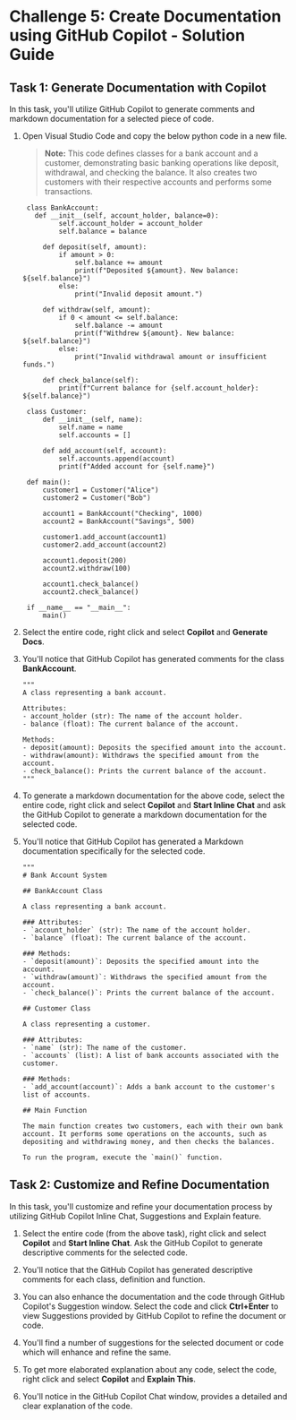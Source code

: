 # Challenge 5: Create Documentation using GitHub Copilot - Solution Guide

## Task 1: Generate Documentation with Copilot

In this task, you'll utilize GitHub Copilot to generate comments and markdown documentation for a selected piece of code.

1. Open Visual Studio Code and copy the below python code in a new file.

   > **Note:** This code defines classes for a bank account and a customer, demonstrating basic banking operations like deposit, withdrawal, and checking the balance. It also creates two customers with their respective accounts and performs some transactions.

   ```
    class BankAccount:
      def __init__(self, account_holder, balance=0):
            self.account_holder = account_holder
            self.balance = balance

        def deposit(self, amount):
            if amount > 0:
                self.balance += amount
                print(f"Deposited ${amount}. New balance: ${self.balance}")
            else:
                print("Invalid deposit amount.")

        def withdraw(self, amount):
            if 0 < amount <= self.balance:
                self.balance -= amount
                print(f"Withdrew ${amount}. New balance: ${self.balance}")
            else:
                print("Invalid withdrawal amount or insufficient funds.")

        def check_balance(self):
            print(f"Current balance for {self.account_holder}: ${self.balance}")

    class Customer:
        def __init__(self, name):
            self.name = name
            self.accounts = []

        def add_account(self, account):
            self.accounts.append(account)
            print(f"Added account for {self.name}")

    def main():
        customer1 = Customer("Alice")
        customer2 = Customer("Bob")

        account1 = BankAccount("Checking", 1000)
        account2 = BankAccount("Savings", 500)

        customer1.add_account(account1)
        customer2.add_account(account2)

        account1.deposit(200)
        account2.withdraw(100)

        account1.check_balance()
        account2.check_balance()

    if __name__ == "__main__":
        main()
   ```

1. Select the entire code, right click and select **Copilot** and **Generate Docs**.

1. You'll notice that GitHub Copilot has generated comments for the class **BankAccount**.

   ```
   """
   A class representing a bank account.

   Attributes:
   - account_holder (str): The name of the account holder.
   - balance (float): The current balance of the account.

   Methods:
   - deposit(amount): Deposits the specified amount into the account.
   - withdraw(amount): Withdraws the specified amount from the account.
   - check_balance(): Prints the current balance of the account.
   """
   ```

1. To generate a markdown documentation for the above code, select the entire code, right click and select **Copilot** and **Start Inline Chat** and ask the GitHub Copilot to generate a markdown documentation for the selected code.

1. You'll notice that GitHub Copilot has generated a Markdown documentation specifically for the selected code.

   ```
   """
   # Bank Account System

   ## BankAccount Class

   A class representing a bank account.

   ### Attributes:
   - `account_holder` (str): The name of the account holder.
   - `balance` (float): The current balance of the account.

   ### Methods:
   - `deposit(amount)`: Deposits the specified amount into the account.
   - `withdraw(amount)`: Withdraws the specified amount from the account.
   - `check_balance()`: Prints the current balance of the account.

   ## Customer Class

   A class representing a customer.

   ### Attributes:
   - `name` (str): The name of the customer.
   - `accounts` (list): A list of bank accounts associated with the customer.

   ### Methods:
   - `add_account(account)`: Adds a bank account to the customer's list of accounts.

   ## Main Function

   The main function creates two customers, each with their own bank account. It performs some operations on the accounts, such as depositing and withdrawing money, and then checks the balances.

   To run the program, execute the `main()` function.
   ```

## Task 2: Customize and Refine Documentation

In this task, you'll customize and refine your documentation process by utilizing GitHub Copilot Inline Chat, Suggestions and Explain feature.

1. Select the entire code (from the above task), right click and select **Copilot** and **Start Inline Chat**. Ask the GitHub Copilot to generate descriptive comments for the selected code.

1. You'll notice that the GitHub Copilot has generated descriptive comments for each class, definition and function.

1. You can also enhance the documentation and the code through GitHub Copilot's Suggestion window. Select the code and click **Ctrl+Enter** to view Suggestions provided by GitHub Copilot to refine the document or code.

1. You'll find a number of suggestions for the selected document or code which will enhance and refine the same.

1. To get more elaborated explanation about any code, select the code, right click and select **Copilot** and **Explain This**.

1. You'll notice in the GitHub Copilot Chat window, provides a detailed and clear explanation of the code.





















